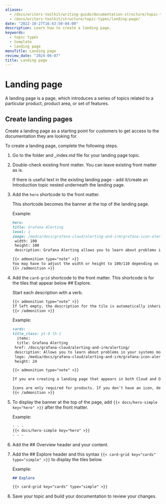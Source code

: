 ```yaml
---
aliases:
  - /docs/writers-toolkit/writing-guide/documentation-structure/topic-types/landing-page
  - /docs/writers-toolkit/structure/topic-types/landing-page/
date: "2022-10-27T16:43:50-04:00"
description: Learn how to create a landing page.
keywords:
  - topic types
  - template
  - landing page
menuTitle: Landing page
review_date: "2024-06-07"
title: Landing page
---
```


# Landing page

A landing page is a page, which introduces a series of topics related to a particular product, product area, or set of features.

## Create landing pages

Create a landing page as a starting point for customers to get access to the documentation they are looking for.

To create a landing page, complete the following steps.

1. Go to the folder and _index.md file for your landing page topic.
1. Double-check existing front matter. You can leave existing front matter as is.

   If there is useful text in the existing landing page - add it/create an Introduction topic nested underneath the landing page.
1. Add the `hero` shortcode to the front matter.

   This shortcode becomes the banner at the top of the landing page.

   Example:

   ```markdown
   hero:
   title: Grafana Alerting
   level: 1
   image: /media/docs/grafana-cloud/alerting-and-irm/grafana-icon-alerting.svg
    width: 100
    height: 100
    description: Grafana Alerting allows you to learn about problems in your systems moments after they occur.
   ```
   ```markdown
   {{< admonition type="note" >}}
   You may have to adjust the width or height to 100/110 depending on the spacing.
   {{< /admonition >}}
   ```
1. Add the `card-grid` shortcode  to the front matter. This shortcode is for the tiles that appear below  ## Explore.

	Start each description with a verb.
   ```markdown
   {{< admonition type="note" >}}
   If left empty, the description for the tile is automatically inherited from the short description front matter in the linked page. The descriptions in the front matter, however, are often short and it might be a good idea to add more context, making sure they all start with a verb for consistency.
   {{< /admonition >}}
   ```
   Example:

   ```markdown
   cards:
   title_class: pt-0 lh-1
     items:
     title: Grafana Alerting
    href: /docs/grafana-cloud/alerting-and-irm/alerting/
    description: Allows you to learn about problems in your systems moments after they occur. Monitor your incoming metrics data or log entries and set up your Alerting system to watch for specific events or circumstances and then send notifications when those things are found.
    logo: /media/docs/grafana-cloud/alerting-and-irm/grafana-icon-alerting.svg
    height: 24
   ```
   ```markdown
   {{< admonition type="note" >}}

   If you are creating a landing page that appears in both Cloud and OSS, use a relative path (eg. ./set-up).

   Icons are only required for products. If you don’t have an icon, delete `logo` from the front matter.
   {{< /admonition >}}
   ```
1. To display the banner at the top of the page, add `{{< docs/hero-simple key="hero" >}}` after the front matter.

	Example:

   ```markdown
   - - -
   {{< docs/hero-simple key="hero" >}}
   - - -
   ```

1. Add the ## Overview header and your content.
1. Add the ## Explore header and this syntax `{{< card-grid key="cards" type="simple" >}}` to display the tiles below.

   Example:

   ```markdown
   ## Explore

   {{< card-grid key="cards" type="simple" >}}
   ```

1. Save your topic and build your documentation to review your changes.
